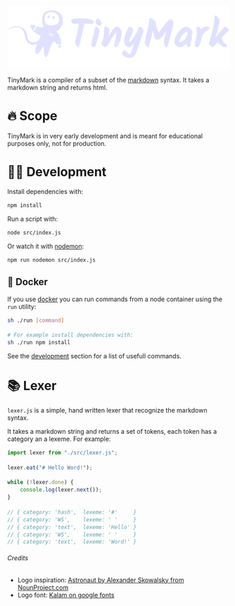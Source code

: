 ![TinyMark logo](/logo.svg?raw=true)

TinyMark is a compiler of a subset of the [markdown](https://spec.commonmark.org/0.30/) syntax. It takes a markdown string and returns html.

# 🔥 Scope

TinyMark is in very early development and is meant for educational purposes only, not for production.  

<!-- # 🚀 Getting started

todo -->

# <a name="development"></a>👩‍💻 Development

Install dependencies with:

``` bash
npm install
```

Run a script with:

``` bash
node src/index.js
```

Or watch it with [nodemon](https://www.npmjs.com/package/nodemon):

``` bash
npm run nodemon src/index.js
```

## 🐳 Docker

If you use [docker](https://www.docker.com) you can run commands from a node container using the `run` utility:

``` bash
sh ./run [command]

# For example install dependencies with:
sh ./run npm install
```

See the [development](#development) section for a list of usefull commands.

# 📚 Lexer

`lexer.js` is a simple, hand written lexer that recognize the markdown syntax.

It takes a markdown string and returns a set of tokens, each token has a category an a lexeme. For example:

``` js
import lexer from "./src/lexer.js";

lexer.eat("# Hello Word!");

while (!lexer.done) {
	console.log(lexer.next());
}

// { category: 'hash',	lexeme: '#'     }
// { category: 'WS',	lexeme: ' '     }
// { category: 'text',	lexeme: 'Hello' }
// { category: 'WS',	lexeme: ' '     }
// { category: 'text',	lexeme: 'Word!' }
```

<!-- # 📖 Parser

Todo -->

<!-- # ✍️ Generator

Todo -->

<!-- # 🚧 Avaiable syntax

- [x] Paragraphs
- [x] H1
- [ ] H2 -->

###### Credits

- Logo inspiration: [Astronaut by Alexander Skowalsky from NounProject.com](https://thenounproject.com/icon/astronaut-1784711/)
- Logo font: [Kalam on google fonts](https://fonts.google.com/specimen/Kalam?query=Kalam)
